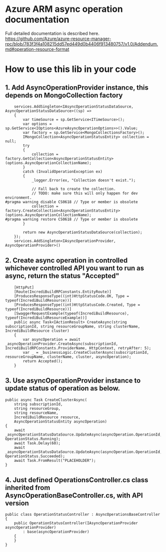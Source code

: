 ﻿# Azure ARM async operation documentation
Full detailed documentation is described here. https://github.com/Azure/azure-resource-manager-rpc/blob/783f3f4a108215dd57ed449d0b4406f913480757/v1.0/Addendum.md#operation-resource-format

# How to use this lib in your code
## 1. Add AsyncOperationProvider instance, this depends on MongoCollection factory
```
    services.AddSingleton<IAsyncOperationStatusDataSource, AsyncOperationStatusDataSource>((sp) =>
    {
        var timeSource = sp.GetService<ITimeSource>();
        var options = sp.GetService<IOptions<AzureAsyncOperationOptions>>().Value;
        var factory = sp.GetService<MongoCollectionsFactory>();
        IMongoCollection<AsyncOperationStatusEntity> collection = null;
        try
        {
            collection = factory.GetCollection<AsyncOperationStatusEntity>(options.AsyncOperationCollectionName);
        }
        catch (InvalidOperationException ex)
        {
            _logger.Error(ex, "Collection doesn't exist.");

            // Fall back to create the collection.
            // TODO: make sure this will only happen for dev environment.
#pragma warning disable CS0618 // Type or member is obsolete
            collection = factory.CreateCollection<AsyncOperationStatusEntity>(options.AsyncOperationCollectionName);
#pragma warning restore CS0618 // Type or member is obsolete
        }

        return new AsyncOperationStatusDataSource(collection);
    });
    services.AddSingleton<IAsyncOperationProvider, AsyncOperationProvider>()
```
## 2. Create async operation in controlled whichever controlled API you want to run as async, return the status "Accepted"
```
    [HttpPut]
    [Route(IncrediBuildRPConstants.EntityRoute)]
    [ProducesResponseType((int)HttpStatusCode.OK, Type = typeof(IncrediBuildResource))]
    [ProducesResponseType((int)HttpStatusCode.Created, Type = typeof(IncrediBuildResource))]
    [SwaggerRequestExample(typeof(IncrediBuildResource), typeof(IncrediBuildResourceExample))]
    public async Task<IActionResult> CreateAsync(string subscriptionId, string resourceGroupName, string clusterName, IncrediBuildResource cluster)
    {
        var asyncOperation = await _asyncOperationProvider.CreateAsync(subscriptionId, IncrediBuildRPConstants.ProviderName, HttpContext, retryAfter: 5);
        var _ = _businessLogic.CreateClusterAsync(subscriptionId, resourceGroupName, clusterName, cluster, asyncOperation);
        return Accepted();
    }
```

## 3. Use asyncOperationProvider instance to update status of operation as below.
```
public async Task CreateClusterAsync(
    string subscriptionId,
    string resourceGroup,
    string resourceName,
    IncrediBuildResource resource,
    AsyncOperationStatusEntity asyncOperation)
{
    await _asyncOperationStatusDataSource.UpdateAsync(asyncOperation.OperationId, OperationStatus.Running);
    await Task.Delay(60);
    await _asyncOperationStatusDataSource.UpdateAsync(asyncOperation.OperationId, OperationStatus.Succeeded);
    await Task.FromResult("PLACEHOLDER");
}
```
## 4. Just defined OperationsController.cs class inherited from AsyncOperationBaseController.cs, with API version
```
public class OperationStatusController : AsyncOperationsBaseController
{
    public OperationStatusController(IAsyncOperationProvider asyncOperationProvider)
        : base(asyncOperationProvider)
    {
    }
}
```


